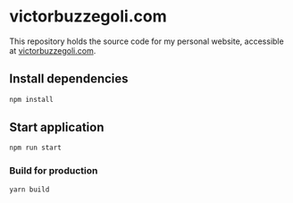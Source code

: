 # victorbuzzegoli.com

This repository holds the source code for my personal website, accessible at [victorbuzzegoli.com](https://victorbuzzegoli.com).

## Install dependencies

```bash
npm install
```

## Start application

```bash
npm run start
```

### Build for production

```bash
yarn build
```
